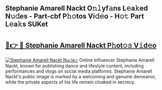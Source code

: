 ## Stephanie Amarell Nackt O𝚗𝚕yf𝚊ns L𝚎a𝚔ed N𝚞𝚍es - Part-cbf P𝚑𝚘tos Vi𝚍𝚎o - H𝚘𝚝 Part L𝚎a𝚔s SUKet

# <h2><a href="http://kf03ej.oniu.top/?m=Stephanie+Amarell+Nackt">🔗👉 🔴 Stephanie Amarell Nackt P𝚑ot𝚘𝚜 V𝚒d𝚎o</a></h2>

[![Stephanie Amarell Nackt Nu𝚍e𝚜](https://i.imgur.com/0qMVB7G.gif)](http://kf03ej.oniu.top/?m=Stephanie+Amarell+Nackt)
Online influencer Stephanie Amarell Nackt, known for publishing dance and lifestyle content, including performances and vlogs on social media platforms. Stephanie Amarell Nackt's public image is marked by a welcoming and genuine demeanor, while the private aspects of his life remain cloaked in secrecy.  
